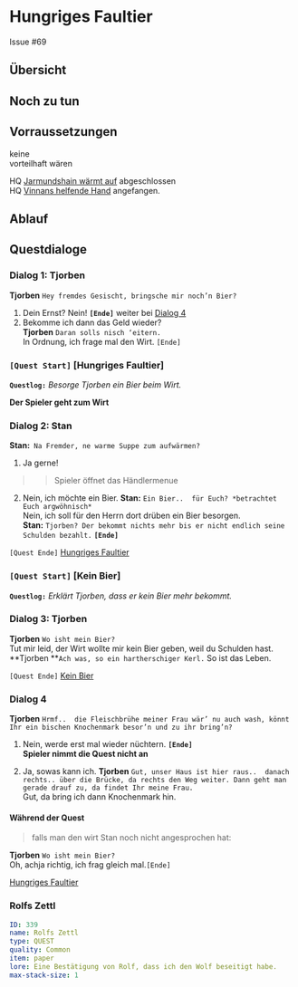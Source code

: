 # Hungriges Faultier <!-- omit in toc -->

Issue #69

## Übersicht <!-- omit in toc -->

##  Noch zu tun

##  Vorraussetzungen

keine   
vorteilhaft wären   

HQ [Jarmundshain wärmt auf](#jarmundshain-waermt-auf) abgeschlossen   
HQ [Vinnans helfende Hand](#vinnans-helfende-hand) angefangen.   


## Ablauf

## Questdialoge

### Dialog 1: Tjorben

**Tjorben** `Hey fremdes Gesischt, bringsche mir noch’n Bier?`

1. Dein Ernst? Nein! **`[Ende]`** weiter bei [Dialog 4](#dialog-4)   
2. Bekomme ich dann das Geld wieder?   
   **Tjorben** `Daran solls nisch ‘eitern.`   
   In Ordnung, ich frage mal den Wirt. `[Ende]`

### `[Quest Start]` [Hungriges Faultier]

**`Questlog:`**  *Besorge Tjorben ein Bier beim Wirt.*

**Der Spieler geht zum Wirt**

### Dialog 2: Stan

**Stan:**` Na Fremder, ne warme Suppe zum aufwärmen?`
1. Ja gerne! 
>> Spieler öffnet das Händlermenue 
2. Nein, ich möchte ein Bier.
   **Stan:** ` Ein Bier..  für Euch? *betrachtet Euch argwöhnisch* `     
   Nein, ich soll für den Herrn dort drüben ein Bier besorgen.   
   **Stan:** `Tjorben? Der bekommt nichts mehr bis er nicht endlich seine Schulden bezahlt.` **`[Ende]`**

`[Quest Ende]` [Hungriges Faultier](#hungriges-faultier)

### **`[Quest Start]`** [Kein Bier]

**`Questlog:`** *Erklärt Tjorben, dass er kein Bier mehr bekommt.*

### Dialog 3: Tjorben
**Tjorben** `Wo isht mein Bier?`  
Tut mir leid, der Wirt wollte mir kein Bier geben, weil du Schulden hast.
**Tjorben **`Ach was, so ein hartherschiger Kerl.`
So ist das Leben. 

`[Quest Ende]` [Kein Bier](#kein-bier)

### Dialog 4 

**Tjorben** `Hrmf..  die Fleischbrühe meiner Frau wär’ nu auch wash, könnt Ihr ein bischen Knochenmark besor’n und zu ihr bring’n?`  

1. Nein, werde erst mal wieder nüchtern. **`[Ende]`**    
**Spieler nimmt die Quest nicht an**

2. Ja, sowas kann ich.
   **Tjorben** `Gut, unser Haus ist hier raus..  danach rechts.. über die Brücke, da rechts den Weg weiter. Dann geht man gerade drauf zu, da findet Ihr meine Frau.`   
   Gut, da bring ich dann Knochenmark hin.



















   




#### Während der Quest 
> falls man den wirt Stan noch nicht angesprochen hat:

**Tjorben** `Wo isht mein Bier?`   
 Oh, achja richtig, ich frag gleich mal.`[Ende]`
   
















[Hungriges Faultier](#hungriges-faultier)






























### Rolfs Zettl

```yml
ID: 339
name: Rolfs Zettl
type: QUEST
quality: Common 
item: paper
lore: Eine Bestätigung von Rolf, dass ich den Wolf beseitigt habe.
max-stack-size: 1
```